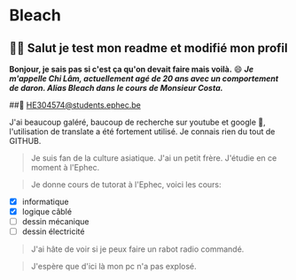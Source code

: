 # Bleach
## 👋👋 Salut je test mon readme et modifié mon profil

__Bonjour, je sais pas si c'est ça qu'on devait faire mais voilà.__ 😄
***Je m'appelle Chi Lâm, actuellement agé de 20 ans avec un comportement de daron. 
Alias Bleach dans le cours de Monsieur Costa.***

##📧 HE304574@students.ephec.be

J'ai beaucoup galéré, baucoup de recherche sur youtube et google 👀, l'utilisation de translate a été fortement utilisé. Je connais rien du tout de GITHUB.

>Je suis fan de la culture asiatique. J'ai un petit frère. J'étudie en ce moment à l'Ephec.

>Je donne cours de tutorat à l'Ephec, voici les cours:
- [x] informatique
- [x] logique câblé
- [ ] dessin mécanique
- [ ] dessin électricité

>J'ai hâte de voir si je peux faire un rabot radio commandé.

>J'espère que d'ici là mon pc n'a pas explosé.


